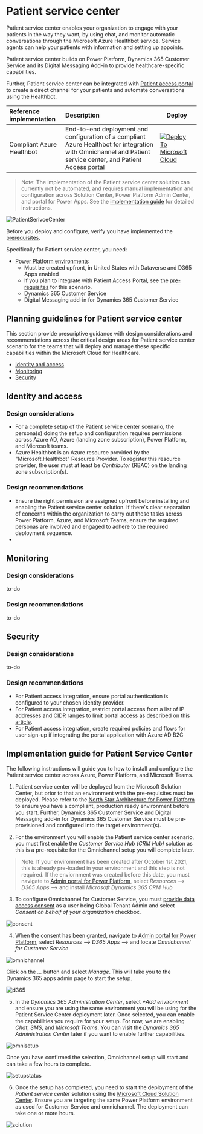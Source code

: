 # Patient service center

Patient service center enables your organization to engage with your patients in the way they want, by using chat, and monitor automatic conversations through the Microsoft Azure Healthbot service. Service agents can help your patients with information and setting up appoints.

Patient service center builds on Power Platform, Dynamics 365 Customer Service and its Digital Messaging Add-in to provide healthcare-specific capabilities.

Further, Patient service center can be integrated with [Patient access portal](../patientAccess) to create a direct channel for your patients and automate conversations using the Healthbot.

| Reference implementation | Description | Deploy |
|:----------------------|:------------|--------|
| Compliant Azure Healthbot | End-to-end deployment and configuration of a compliant Azure Healthbot for integration with Omnichannel and Patient service center, and Patient Access portal |[![Deploy To Microsoft Cloud](../../../docs/deploytomicrosoftcloud.svg)](https://portal.azure.com/#blade/Microsoft_Azure_CreateUIDef/CustomDeploymentBlade/uri/https%3A%2F%2Fraw.githubusercontent.com%2FMicrosoft%2Findustry%2Fmain%2Fhealthcare%2Fsolutions%2FhealthcareApis%2FhealthcareArm.json/uiFormDefinitionUri/https%3A%2F%2Fraw.githubusercontent.com%2FMicrosoft%2Findustry%2Fmain%2Fhealthcare%2Fsolutions%2FhealthcareApis%2Fhealthcare-portal.json)

>Note: The implementation of the Patient service center solution can currently not be automated, and requires manual implementation and configuration across Solution Center, Power Platform Admin Center, and portal for Power Apps. See the [implementation guide](#implementation-guide-for-patient-access) for detailed instructions.

![PatientSerivceCenter](./images/overview.png)

Before you deploy and configure, verify you have implemented the [prerequisites](../../prereqs.md).

Specifically for Patient service center, you need:

* [Power Platform environments](../../../foundations/powerPlatform/)
  * Must be created upfront, in United States with Dataverse and D365 Apps enabled
  * If you plan to integrate with Patient Access Portal, see the [pre-requisites](../patientAccess/) for this scenario.
  * Dynamics 365 Customer Service
  * Digital Messaging add-in for Dynamics 365 Customer Service

## Planning guidelines for Patient service center

This section provide prescriptive guidance with design considerations and recommendations across the critical design areas for Patient service center scenario for the teams that will deploy and manage these specific capabilities within the Microsoft Cloud for Healthcare.

* [Identity and access](#identity-and-access)
* [Monitoring](#monitoring)
* [Security](#identity-and-access)

## Identity and access

### Design considerations

* For a complete setup of the Patient service center scenario, the persona(s) doing the setup and configuration requires permissions across Azure AD, Azure (landing zone subscription), Power Platform, and Microsoft teams.
* Azure Healthbot is an Azure resource provided by the "Microsoft.Healthbot" Resource Provider. To register this resource provider, the user must at least be *Contributor* (RBAC) on the landing zone subscription(s).

### Design recommendations

* Ensure the right permission are assigned upfront before installing and enabling the Patient service center solution. If there's clear separation of concerns within the organization to carry out these tasks across Power Platform, Azure, and Microsoft Teams, ensure the required personas are involved and engaged to adhere to the required deployment sequence.
* 

## Monitoring

### Design considerations

to-do

### Design recommendations

to-do

## Security

### Design considerations

to-do

### Design recommendations

* For Patient access integration, ensure portal authentication is configured to your chosen identity provider.
* For Patient access integration, restrict portal access from a list of IP addresses and CIDR ranges to limit portal access as described on this [article](https://docs.microsoft.com/powerapps/maker/portals/admin/ip-address-restrict).
* For Patient access integration, create required policies and flows for user sign-up if integrating the portal application with Azure AD B2C

## Implementation guide for Patient Service Center

The following instructions will guide you to how to install and configure the Patient service center across Azure, Power Platform, and Microsoft Teams.

1. Patient service center will be deployed from the Microsoft Solution Center, but prior to that an environment with the pre-requisites must be deployed. Please refer to the [North Star Architecture for Power Platform](../../../foundations/powerPlatform) to ensure you have a compliant, production ready environment before you start.
Further, Dynamics 365 Customer Service and Digital Messaging add-in for Dynamics 365 Customer Service must be pre-provisioned and configured into the target environment(s).

2. For the environment you will enable the Patient service center scenario, you must first enable the *Customer Service Hub (CRM Hub)* solution as this is a pre-requisite for the Omnichannel setup you will complete later.
>Note: If your environment has been created after October 1st 2021, this is already pre-loaded in your environment and this step is not required. If the enviornment was created before this date, you must navigate to [Admin portal for Power Platform](https://admin.powerplatform.com), select *Resources* --> *D365 Apps* --> and install *Microsoft Dynamics 365 CRM Hub*

3. To configure Omnichannel for Customer Service, you must [provide data access consent](https://go.microsoft.com/fwlink/p/?linkid=2070932) as a user being Global Tenant Admin and select *Consent on behalf of your organization* checkbox.

![consent](./images/consent.png)

4. When the consent has been granted, navigate to [Admin portal for Power Platform](https://admin.powerplatform.com), select *Resources* --> *D365 Apps* --> and locate *Omnichannel for Customer Service*

![omnichannel](./images/omnichannel.png)

Click on the *...* button and select *Manage*. This will take you to the Dynamics 365 apps admin page to start the setup.

![d365](./images/d365.png)

5. In the *Dynamics 365 Administration Center*, select *+Add environment* and ensure you are using the same environment you will be using for the Patient Service Center deployment later. Once selected, you can enable the capabilities you require for your setup. For now, we are enabling *Chat*, *SMS*, and *Microsoft Teams*. You can visit the *Dynamics 365 Administration Center* later if you want to enable further capabilities. 

![omnisetup](./images/omnisetup.png)

Once you have confirmed the selection, Omnichannel setup will start and can take a few hours to complete.

![setupstatus](./images/setupstatus.png)

6. Once the setup has completed, you need to start the deployment of the *Patient service center* solution using the [Microsoft Cloud Solution Center](https://solutions.microsoft.com). Ensure you are targeting the same Power Platform environment as used for Customer Service and omnichannel. The deployment can take one or more hours.

![solution](./solution.png)